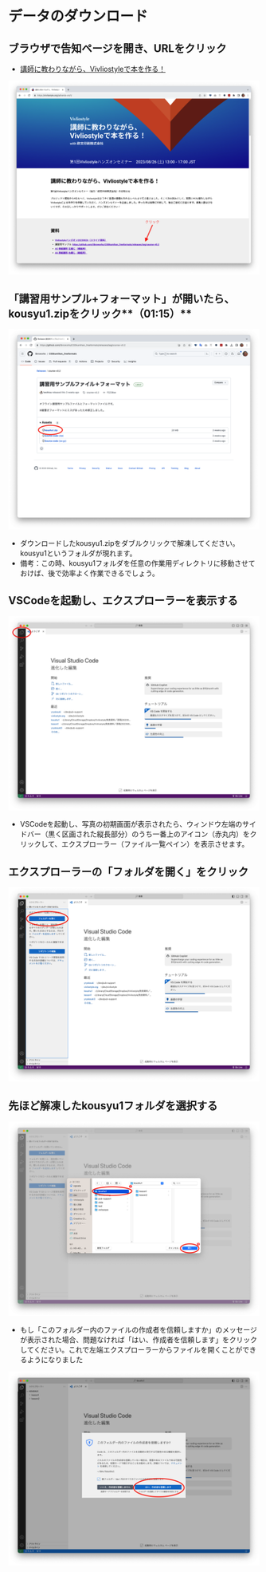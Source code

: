# データのダウンロード

## ブラウザで告知ページを開き、URLをクリック

- [講師に教わりながら、Vivliostyleで本を作る！](https://vivliostyle.org/ja/hands-on/1/)

![](/images/2-introduction-to-vivliostyle/1-download-data/2-1-1.png)

## 「講習用サンプル+フォーマット」が開いたら、kousyu1.zipをクリック**（01:15）**

![](/images/2-introduction-to-vivliostyle/1-download-data/2-1-2.png)

- ダウンロードしたkousyu1.zipをダブルクリックで解凍してください。kousyu1というフォルダが現れます。
- 備考：この時、kousyu1フォルダを任意の作業用ディレクトリに移動させておけば、後で効率よく作業できるでしょう。

## VSCodeを起動し、エクスプローラーを表示する

![](/images/2-introduction-to-vivliostyle/1-download-data/2-1-3.png)

- VSCodeを起動し、写真の初期画面が表示されたら、ウィンドウ左端のサイドバー（黒く区画された縦長部分）のうち一番上のアイコン（赤丸内）をクリックして、エクスプローラー（ファイル一覧ペイン）を表示させます。

## エクスプローラーの「フォルダを開く」をクリック

![](/images/2-introduction-to-vivliostyle/1-download-data/2-1-4.png)

## 先ほど解凍したkousyu1フォルダを選択する

![](/images/2-introduction-to-vivliostyle/1-download-data/2-1-5.png)

- もし「このフォルダー内のファイルの作成者を信頼しますか」のメッセージが表示された場合、問題なければ「はい、作成者を信頼します」をクリックしてください。これで左端エクスプローラーからファイルを開くことができるようになりました

![](/images/2-introduction-to-vivliostyle/1-download-data/2-1-6.png)